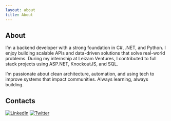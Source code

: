 ```yaml
---
layout: about
title: About
---
```


## About

I’m a backend developer with a strong foundation in C#, .NET, and Python. I enjoy building scalable APIs and data-driven solutions that solve real-world problems. During my internship at Leizam Ventures, I contributed to full stack projects using ASP.NET, KnockoutJS, and SQL.

I’m passionate about clean architecture, automation, and using tech to improve systems that impact communities. Always learning, always building.

## Contacts
[![LinkedIn](https://img.shields.io/badge/LinkedIn-0077B5?style=for-the-badge&logo=linkedin&logoColor=white)](https://www.linkedin.com/in/denis-kiprotich-a8a77124a/)
[![Twitter](https://img.shields.io/badge/Twitter-1DA1F2?style=for-the-badge&logo=twitter&logoColor=white)](https://x.com/kiprotich507)
